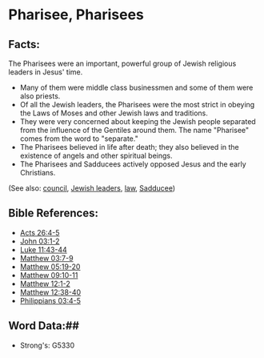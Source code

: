 # Pharisee, Pharisees #

## Facts: ##

The Pharisees were an important, powerful group of Jewish religious leaders in Jesus' time.

* Many of them were middle class businessmen and some of them were also priests.
* Of all the Jewish leaders, the Pharisees were the most strict in obeying the Laws of Moses and other Jewish laws and traditions.
* They were very concerned about keeping the Jewish people separated from the influence of the Gentiles around them. The name "Pharisee" comes from the word to "separate."
* The Pharisees believed in life after death; they also believed in the existence of angels and other spiritual beings.
* The Pharisees and Sadducees actively opposed Jesus and the early Christians.

(See also: [council](../other/council.md), [Jewish leaders](../other/jewishleaders.md), [law](lawofmoses.md), [Sadducee](sadducee.md))

## Bible References: ##

* [Acts 26:4-5](rc://en/tn/help/act/26/04)
* [John 03:1-2](rc://en/tn/help/jhn/03/01)
* [Luke 11:43-44](rc://en/tn/help/luk/11/43)
* [Matthew 03:7-9](rc://en/tn/help/mat/03/07)
* [Matthew 05:19-20](rc://en/tn/help/mat/05/19)
* [Matthew 09:10-11](rc://en/tn/help/mat/09/10)
* [Matthew 12:1-2](rc://en/tn/help/mat/12/01)
* [Matthew 12:38-40](rc://en/tn/help/mat/12/38)
* [Philippians 03:4-5](rc://en/tn/help/php/03/04)


## Word Data:##

* Strong's: G5330
